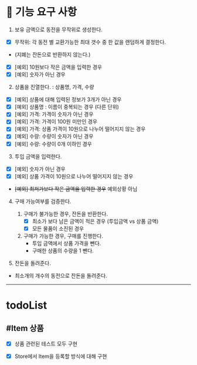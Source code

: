 # 🚀 기능 요구 사항
1. 보유 금액으로 동전을 무작위로 생성한다.
- [x] 무작위: 각 동전 별 교환가능한 최대 갯수 중 한 값을 랜덤하게 결정한다.
- (지폐는 잔돈으로 반환하지 않는다.)
- [x] [예외] 10원보다 작은 금액을 입력한 경우
- [x] [예외] 숫자가 아닌 경우

2. 상품을 진열한다. : 상품명, 가격, 수량 
- [x] [예외] 상품에 대해 입력된 정보가 3개가 아닌 경우
- [x] [예외] 상품명 : 이름이 중복되는 경우 (다른 단위)
- [x] [예외] 가격: 가격이 숫자가 아닌 경우
- [x] [예외] 가격: 가격이 100원 미만인 경우
- [x] [예외] 가격: 상품 가격이 10원으로 나누어 떨어지지 않는 경우
- [x] [예외] 수량: 수량이 숫자가 아닌 경우
- [x] [예외] 수량: 수량이 0개 이하인 경우

3. 투입 금액을 입력한다.
- [x] [예외] 숫자가 아닌 경우
- [x] [예외] 상품 가격이 10원으로 나누어 떨어지지 않는 경우
- ~~[예외] 최저가보다 작은 금액을 입력한 경우~~ 예외상황 아님

4. 구매 가능여부를 검증한다. 
   1) 구매가 불가능한 경우, 잔돈을 반환한다.
      - [x] 최소가 보다 남은 금액이 적은 경우 (투입금액 vs 상품 금액)
      - [x] 모든 물품이 소진된 경우

   2) 구매가 가능한 경우, 구매를 진행한다. 
      - 투입 금액에서 상품 가격을 뺀다.
      - 구매한 상품의 수량을 1 뺀다.

5. 잔돈을 돌려준다.
- 최소개의 개수의 동전으로 잔돈을 돌려준다. 


* * * 
# todoList
## #Item 상품
- [x] 상품 관련된 테스트 모두 구현
- [x] Store에서 Item을 등록할 방식에 대해 구현

